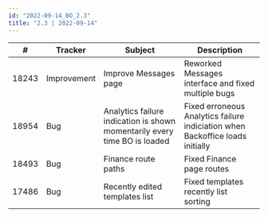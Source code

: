 ```yaml
---
id: "2022-09-14_BO_2.3"
title: "2.3 | 2022-09-14"
---
```


| #     | Tracker     | Subject   | Description    |
|-------|-------------|-----------|----------------|
| 18243 | Improvement | Improve Messages page | Reworked Messages interface and fixed multiple bugs | 
| 18954 | Bug | Analytics failure indication is shown momentarily every time BO is loaded | Fixed erroneous Analytics failure indiciation when Backoffice loads initially | 
| 18493 | Bug | Finance route paths | Fixed Finance page routes | 
| 17486 | Bug | Recently edited templates list | Fixed templates recently list sorting | 
